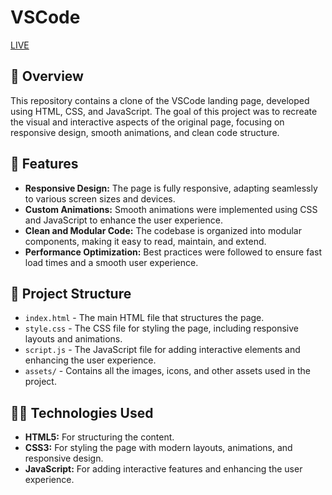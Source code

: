# VSCode

[LIVE](https://ashish-deshmukh007.github.io/VSCode/)
## 📜 Overview

This repository contains a clone of the VSCode landing page, developed using HTML, CSS, and JavaScript. The goal of this project was to recreate the visual and interactive aspects of the original page, focusing on responsive design, smooth animations, and clean code structure.

## 🎯 Features

- **Responsive Design:** The page is fully responsive, adapting seamlessly to various screen sizes and devices.
- **Custom Animations:** Smooth animations were implemented using CSS and JavaScript to enhance the user experience.
- **Clean and Modular Code:** The codebase is organized into modular components, making it easy to read, maintain, and extend.
- **Performance Optimization:** Best practices were followed to ensure fast load times and a smooth user experience.

## 📂 Project Structure

- `index.html` - The main HTML file that structures the page.
- `style.css` - The CSS file for styling the page, including responsive layouts and animations.
- `script.js` - The JavaScript file for adding interactive elements and enhancing the user experience.
- `assets/` - Contains all the images, icons, and other assets used in the project.

## 👨‍💻 Technologies Used

- **HTML5:** For structuring the content.
- **CSS3:** For styling the page with modern layouts, animations, and responsive design.
- **JavaScript:** For adding interactive features and enhancing the user experience.

